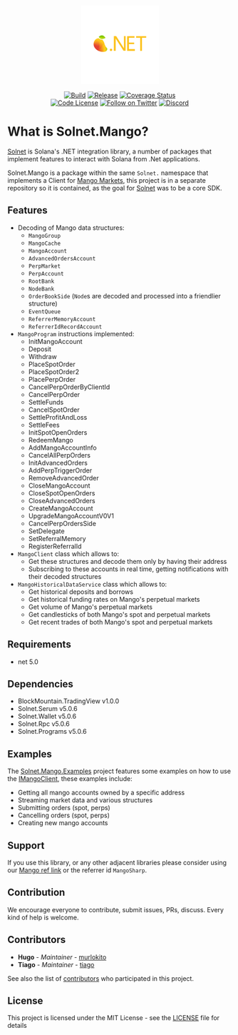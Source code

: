 <p align="center">
    <img src="assets/icon.png" margin="auto" height="175"/>
</p>
<p align="center">
    <a href="https://github.com/bmresearch/Solnet.Mango/actions/workflows/dotnet.yml">
        <img src="https://github.com/bmresearch/Solnet.Mango/actions/workflows/dotnet.yml/badge.svg"
            alt="Build" ></a>
    <a href="https://github.com/bmresearch/Solnet.Mango/actions/workflows/publish.yml">
       <img src="https://github.com/bmresearch/Solnet.Mango/actions/workflows/publish.yml/badge.svg" 
            alt="Release"></a>
    <a href="https://coveralls.io/github/bmresearch/Solnet.Mango?branch=master">
        <img src="https://coveralls.io/repos/github/bmresearch/Solnet.Mango/badge.svg?branch=master" 
            alt="Coverage Status" ></a>
<br/>
    <a href="">
        <img src="https://img.shields.io/github/license/bmresearch/Solnet.Mango?style=flat-square"
            alt="Code License"></a>
    <a href="https://twitter.com/intent/follow?screen_name=blockmountainio">
        <img src="https://img.shields.io/twitter/follow/blockmountainio?style=flat-square&logo=twitter"
            alt="Follow on Twitter"></a>
    <a href="https://discord.gg/YHMbpuS3Tx">
       <img alt="Discord" src="https://img.shields.io/discord/849407317761064961?style=flat-square"
            alt="Join the discussion!"></a>
</p>

# What is Solnet.Mango?

[Solnet](https://github.com/bmresearch/Solnet) is Solana's .NET integration library, a number of packages that implement features to interact with
Solana from .Net applications.

Solnet.Mango is a package within the same `Solnet.` namespace that implements a Client for [Mango Markets](https://mango.markets/), this project is in a
separate repository so it is contained, as the goal for [Solnet](https://github.com/bmresearch/Solnet) was to be a core SDK.

## Features

- Decoding of Mango data structures:
    - `MangoGroup`
    - `MangoCache`
    - `MangoAccount`
    - `AdvancedOrdersAccount`
    - `PerpMarket`
    - `PerpAccount`
    - `RootBank`
    - `NodeBank`
    - `OrderBookSide` (`Node`s are decoded and processed into a friendlier structure)
    - `EventQueue`
    - `ReferrerMemoryAccount`
    - `ReferrerIdRecordAccount`
- `MangoProgram` instructions implemented:
  - InitMangoAccount
  - Deposit
  - Withdraw
  - PlaceSpotOrder
  - PlaceSpotOrder2
  - PlacePerpOrder
  - CancelPerpOrderByClientId
  - CancelPerpOrder
  - SettleFunds
  - CancelSpotOrder
  - SettleProfitAndLoss
  - SettleFees
  - InitSpotOpenOrders
  - RedeemMango
  - AddMangoAccountInfo
  - CancelAllPerpOrders
  - InitAdvancedOrders
  - AddPerpTriggerOrder
  - RemoveAdvancedOrder
  - CloseMangoAccount
  - CloseSpotOpenOrders
  - CloseAdvancedOrders
  - CreateMangoAccount
  - UpgradeMangoAccountV0V1
  - CancelPerpOrdersSide
  - SetDelegate
  - SetReferralMemory
  - RegisterReferralId
- `MangoClient` class which allows to:
    - Get these structures and decode them only by having their address
    - Subscribing to these accounts in real time, getting notifications with their decoded structures
- `MangoHistoricalDataService` class which allows to:
  - Get historical deposits and borrows
  - Get historical funding rates on Mango's perpetual markets
  - Get volume of Mango's perpetual markets
  - Get candlesticks of both Mango's spot and perpetual markets
  - Get recent trades of both Mango's spot and perpetual markets

## Requirements
- net 5.0

## Dependencies
- BlockMountain.TradingView v1.0.0
- Solnet.Serum v5.0.6
- Solnet.Wallet v5.0.6
- Solnet.Rpc v5.0.6
- Solnet.Programs v5.0.6

## Examples

The [Solnet.Mango.Examples](https://github.com/bmresearch/Solnet.Mango/tree/master/Solnet.Mango.Examples) project features some examples on how to use the [IMangoClient](https://github.com/bmresearch/Solnet.Mango/tree/master/Solnet.Mango/IMangoClient.cs), these examples include:
- Getting all mango accounts owned by a specific address
- Streaming market data and various structures
- Submitting orders (spot, perps)
- Cancelling orders (spot, perps)
- Creating new mango accounts

## Support

If you use this library, or any other adjacent libraries please consider using our [Mango ref link](https://trade.mango.markets/?ref=MangoSharp) or the referrer id `MangoSharp`.

## Contribution

We encourage everyone to contribute, submit issues, PRs, discuss. Every kind of help is welcome.

## Contributors

* **Hugo** - *Maintainer* - [murlokito](https://github.com/murlokito)
* **Tiago** - *Maintainer* - [tiago](https://github.com/tiago18c)

See also the list of [contributors](https://github.com/bmresearch/Solnet.Serum/contributors) who participated in this project.

## License

This project is licensed under the MIT License - see the [LICENSE](https://github.com/bmresearch/Solnet.Serum/blob/master/LICENSE) file for details
